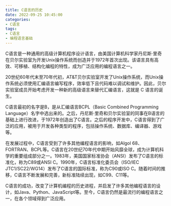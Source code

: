 ```yaml
---
title: C语言的历史
date: 2022-09-25 10:45:00
categories:
- C语言
tags:
- C语言
- 编程语言基础
---
```


C语言是一种通用的高级计算机程序设计语言，由美国计算机科学家丹尼斯·里奇在贝尔实验室为开发Unix操作系统而创造并于1972年首次出现。该语言具有高效、可移植、结构化编程的特性，成为广泛应用的编程语言之一。

20世纪60年代末至70年代初，AT&T贝尔实验室开发了Unix操作系统，而Unix操作系统必须使用汇编语言编写程序，效率低下且代码难以调试和维护。因此，贝尔实验室成员开始考虑开发一种新的高级语言来替代汇编语言，这就是 C 语言的诞生。

C语言最初的名字是B，是从汇编语言BCPL（Basic Combined Programming Language）名字中选出来的。之后，丹尼斯·里奇和贝尔实验室的同事在B语言的基础上进行改进，于1972年创造出了C语言。之后的程序开发中，C语言得到了广泛的应用，被用于开发各种类型的程序，包括操作系统、数据库、编译器、游戏等。

在发展过程中，C语言受到了许多其他编程语言的影响，如Algol 68、FORTRAN、BCPL等。C语言在20世纪70年代中期开始风靡全球，成为计算机科学的重要组成部分之一。1983年，美国国家标准协会（ANSI）发布了C语言的标准化，称为C89或ANSI C。1990年，C语言标准化委员会（ISO/IEC JTC1/SC22/WG14）发布了C语言的国际标准，称为C90或ISO C。随着时间的推移，C语言不断发展和完善，新标准陆续出现，如C99、C11等。

C语言的成功，改变了计算机编程的历史进程，并启发了许多其他编程语言的设计，如Java、Python、JavaScript等。至今，C语言仍然是最流行的编程语言之一，在各个领域得到广泛应用。